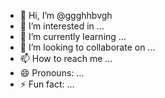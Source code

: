 - 👋 Hi, I’m @ggghhbvgh
- 👀 I’m interested in ...
- 🌱 I’m currently learning ...
- 💞️ I’m looking to collaborate on ...
- 📫 How to reach me ...
- 😄 Pronouns: ...
- ⚡ Fun fact: ...

<!---
ggghhbvgh/ggghhbvgh is a ✨ special ✨ repository because its `README.md` (this file) appears on your GitHub profile.
You can click the Preview link to take a look at your changes.
--->
